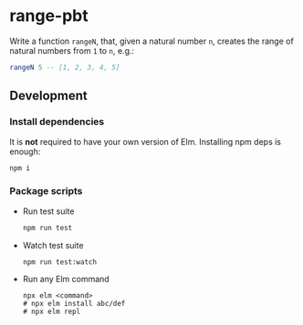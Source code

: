 # range-pbt

Write a function `rangeN`, that, given a natural number `n`, creates the range of natural numbers from `1` to `n`, e.g.:

```elm
rangeN 5 -- [1, 2, 3, 4, 5]
```

## Development

### Install dependencies

It is **not** required to have your own version of Elm.
Installing npm deps is enough:

```sh
npm i
```

### Package scripts

- Run test suite
  ```sh
  npm run test
  ```
- Watch test suite
  ```sh
  npm run test:watch
  ```
- Run any Elm command
  ```
  npx elm <command>
  # npx elm install abc/def
  # npx elm repl
  ```
